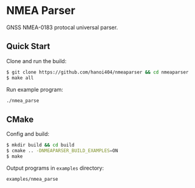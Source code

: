 # NMEA Parser

GNSS NMEA-0183 protocal universal parser.


## Quick Start

Clone and run the build:

```bash
$ git clone https://github.com/hanoi404/nmeaparser && cd nmeaparser
$ make all
```

Run example program:

```bash
./nmea_parse
```

## CMake

Config and build:

```bash
$ mkdir build && cd build
$ cmake .. -DNMEAPARSER_BUILD_EXAMPLES=ON
$ make
```

Output programs in `examples` directory:

```bash
examples/nmea_parse
```
